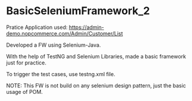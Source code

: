 # BasicSeleniumFramework_2
Pratice Application used: https://admin-demo.nopcommerce.com/Admin/Customer/List 

Developed a FW using Selenium-Java.

With the help of TestNG and Selenium Libraries, made a basic framework just for practice. 

To trigger the test cases, use testng.xml file. 

NOTE: This FW is not build on any selenium design pattern, just the basic usage of POM.

